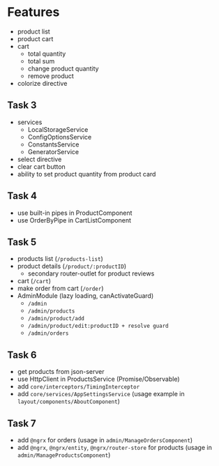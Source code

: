 # Features
* product list
* product cart
* cart
  * total quantity
  * total sum
  * change product quantity
  * remove product
* colorize directive

## Task 3
* services
  * LocalStorageService
  * ConfigOptionsService
  * ConstantsService
  * GeneratorService
* select directive
* clear cart button
* ability to set product quantity from product card

## Task 4
* use built-in pipes in ProductComponent
* use OrderByPipe in CartListComponent

## Task 5
* products list (`/products-list`)
* product details (`/product/:productID`)
  * secondary router-outlet for product reviews
* cart (`/cart`)
* make order from cart (`/order`)
* AdminModule (lazy loading, canActivateGuard)
  * `/admin`
  * `/admin/products`
  * `/admin/product/add`
  * `/admin/product/edit:productID + resolve guard`
  * `/admin/orders`

## Task 6
* get products from json-server
* use HttpClient in ProductsService (Promise/Observable)
* add `core/interceptors/TimingInterceptor`
* add `core/services/AppSettingsService` (usage example in `layout/components/AboutComponent`)

## Task 7
* add `@ngrx` for orders (usage in `admin/ManageOrdersComponent`)
* add `@ngrx`, `@ngrx/entity`, `@ngrx/router-store` for products (usage in `admin/ManageProductsComponent`)
